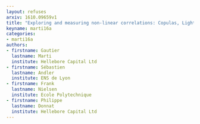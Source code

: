 ```yaml
---
layout: refuses
arxiv: 1610.09659v1
title: "Exploring and measuring non-linear correlations: Copulas, Lightspeed Transportation and Clustering"
keyname: marti16a
categories:
- marti16a
authors:
- firstname: Gautier
  lastname: Marti
  institute: Hellebore Capital Ltd
- firstname: Sébastien
  lastname: Andler
  institute: ENS de Lyon
- firstname: Frank
  lastname: Nielsen
  institute: Ecole Polytechnique
- firstname: Philippe
  lastname: Donnat
  institute: Hellebore Capital Ltd
---
```

